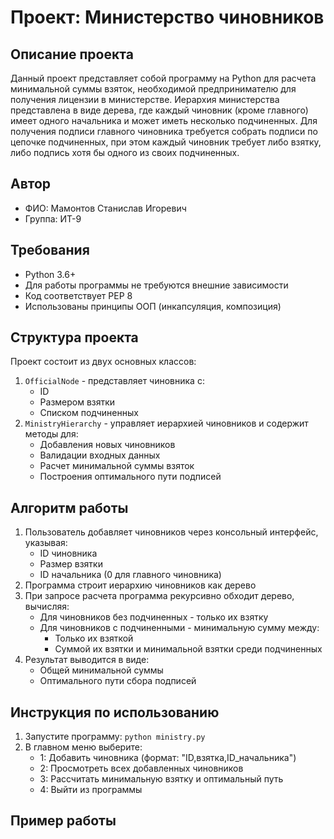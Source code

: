 # Проект: Министерство чиновников

## Описание проекта
Данный проект представляет собой программу на Python для расчета минимальной суммы взяток, необходимой предпринимателю для получения лицензии в министерстве. Иерархия министерства представлена в виде дерева, где каждый чиновник (кроме главного) имеет одного начальника и может иметь несколько подчиненных. Для получения подписи главного чиновника требуется собрать подписи по цепочке подчиненных, при этом каждый чиновник требует либо взятку, либо подпись хотя бы одного из своих подчиненных.

## Автор
- ФИО: Мамонтов Станислав Игоревич
- Группа: ИТ-9

## Требования
- Python 3.6+
- Для работы программы не требуются внешние зависимости
- Код соответствует PEP 8
- Использованы принципы ООП (инкапсуляция, композиция)

## Структура проекта
Проект состоит из двух основных классов:
1. `OfficialNode` - представляет чиновника с:
   - ID
   - Размером взятки
   - Списком подчиненных
2. `MinistryHierarchy` - управляет иерархией чиновников и содержит методы для:
   - Добавления новых чиновников
   - Валидации входных данных
   - Расчет минимальной суммы взяток
   - Построения оптимального пути подписей

## Алгоритм работы
1. Пользователь добавляет чиновников через консольный интерфейс, указывая:
   - ID чиновника
   - Размер взятки
   - ID начальника (0 для главного чиновника)
2. Программа строит иерархию чиновников как дерево
3. При запросе расчета программа рекурсивно обходит дерево, вычисляя:
   - Для чиновников без подчиненных - только их взятку
   - Для чиновников с подчиненными - минимальную сумму между:
     * Только их взяткой
     * Суммой их взятки и минимальной взятки среди подчиненных
4. Результат выводится в виде:
   - Общей минимальной суммы
   - Оптимального пути сбора подписей

## Инструкция по использованию
1. Запустите программу: `python ministry.py`
2. В главном меню выберите:
   - 1: Добавить чиновника (формат: "ID,взятка,ID_начальника")
   - 2: Просмотреть всех добавленных чиновников
   - 3: Рассчитать минимальную взятку и оптимальный путь
   - 4: Выйти из программы

## Пример работы
